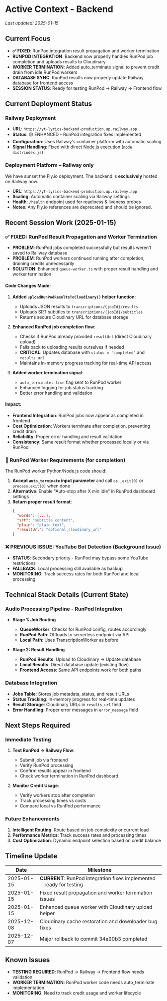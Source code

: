 # Active Context - Backend

_Last updated: 2025-01-15_

## Current Focus
- **✅ FIXED**: RunPod integration result propagation and worker termination
- **RUNPOD INTEGRATION**: Backend now properly handles RunPod job completion and uploads results to Cloudinary
- **WORKER TERMINATION**: Added auto_terminate signal to prevent credit drain from idle RunPod workers
- **DATABASE SYNC**: RunPod results now properly update Railway database for frontend access
- **SESSION STATUS**: Ready for testing RunPod → Railway → Frontend flow

## Current Deployment Status

### Railway Deployment
- **URL**: `https://yt-lyrics-backend-production.up.railway.app`
- **Status**: 🟡 ENHANCED - RunPod integration fixes implemented
- **Configuration**: Uses Railway's container platform with automatic scaling
- **Signal Handling**: Fixed with direct Node.js execution (`node dist/index.js`)

### Deployment Platform – Railway **only**
We have sunset the Fly.io deployment. The backend is **exclusively** hosted on Railway now.
 - **URL**: `https://yt-lyrics-backend-production.up.railway.app`
 - **Scaling**: Automatic container scaling via Railway settings
 - **Health**: `/health` endpoint used for readiness & liveness probes
 - **Notes**: Any Fly.io references are deprecated and should be ignored.

## Recent Session Work (2025-01-15)

### ✅ FIXED: RunPod Result Propagation and Worker Termination
- **PROBLEM**: RunPod jobs completed successfully but results weren't saved to Railway database
- **PROBLEM**: RunPod workers continued running after completion, draining credits unnecessarily
- **SOLUTION**: Enhanced `queue-worker.ts` with proper result handling and worker termination

#### Code Changes Made:
1. **Added `uploadRunPodResultsToCloudinary()` helper function**:
   - Uploads JSON results to `transcriptions/{jobId}/results`
   - Uploads SRT subtitles to `transcriptions/{jobId}/subtitles`
   - Returns secure Cloudinary URL for database storage

2. **Enhanced RunPod job completion flow**:
   - Checks if RunPod already provided `resultUrl` (direct Cloudinary upload)
   - Falls back to uploading results ourselves if needed
   - **CRITICAL**: Updates database with `status = 'completed'` and `results_url`
   - Maintains in-memory progress tracking for real-time API access

3. **Added worker termination signal**:
   - `auto_terminate: true` flag sent to RunPod worker
   - Enhanced logging for job status tracking
   - Better error handling and validation

#### Impact:
- **Frontend Integration**: RunPod jobs now appear as completed in frontend
- **Cost Optimization**: Workers terminate after completion, preventing credit drain
- **Reliability**: Proper error handling and result validation
- **Consistency**: Same result format whether processed locally or via RunPod

### 🎯 RunPod Worker Requirements (for completion)
The RunPod worker Python/Node.js code should:
1. **Accept `auto_terminate` input parameter** and call `os._exit(0)` or `process.exit(0)` when done
2. **Alternative**: Enable "Auto-stop after X min idle" in RunPod dashboard settings
3. **Return proper result format**:
   ```json
   {
     "words": [...],
     "srt": "subtitle content",
     "plain": "plain text",
     "resultUrl": "optional_cloudinary_url"
   }
   ```

### ❌ PREVIOUS ISSUE: YouTube Bot Detection (Background Issue)
- **STATUS**: Secondary priority - RunPod may bypass some YouTube restrictions
- **FALLBACK**: Local processing still available as backup
- **MONITORING**: Track success rates for both RunPod and local processing

## Technical Stack Details (Current State)

### Audio Processing Pipeline - RunPod Integration
- **Stage 1: Job Routing** 
  - **QueueWorker**: Checks for RunPod config, routes accordingly
  - **RunPod Path**: Offloads to serverless endpoint via API
  - **Local Path**: Uses TranscriptionWorker as before

- **Stage 2: Result Handling**
  - **RunPod Results**: Upload to Cloudinary → Update database
  - **Local Results**: Direct database update (existing flow)
  - **Frontend Access**: Same API endpoints work for both paths

### Database Integration
- **Jobs Table**: Stores job metadata, status, and result URLs
- **Status Tracking**: In-memory progress for real-time updates
- **Result Storage**: Cloudinary URLs in `results_url` field
- **Error Handling**: Proper error messages in `error_message` field

## Next Steps Required

### Immediate Testing
1. **Test RunPod → Railway Flow**:
   - Submit job via frontend
   - Verify RunPod processing
   - Confirm results appear in frontend
   - Check worker termination in RunPod dashboard

2. **Monitor Credit Usage**:
   - Verify workers stop after completion
   - Track processing times vs costs
   - Compare local vs RunPod performance

### Future Enhancements
1. **Intelligent Routing**: Route based on job complexity or current load
2. **Performance Metrics**: Track success rates and processing times
3. **Cost Optimization**: Dynamic endpoint selection based on credit balance

## Timeline Update
| Date       | Milestone                               |
|------------|-----------------------------------------|
| 2025-01-15 | **CURRENT**: RunPod integration fixes implemented - ready for testing |
| 2025-01-15 | Fixed result propagation and worker termination issues |
| 2025-01-15 | Enhanced queue worker with Cloudinary upload helper |
| 2025-12-08 | Cloudinary cache restoration and downloader bug fixes |
| 2025-12-07 | Major rollback to commit 34e90b3 completed |

## Known Issues
- **TESTING REQUIRED**: RunPod → Railway → Frontend flow needs validation
- **WORKER TERMINATION**: RunPod worker code needs auto_terminate implementation
- **MONITORING**: Need to track credit usage and worker lifecycle